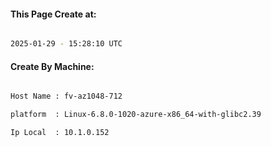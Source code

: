 
   
#### This Page Create at:

```bash

2025-01-29 - 15:28:10 UTC

```

#### Create By Machine:

```bash

Host Name : fv-az1048-712

platform  : Linux-6.8.0-1020-azure-x86_64-with-glibc2.39

Ip Local  : 10.1.0.152

```

